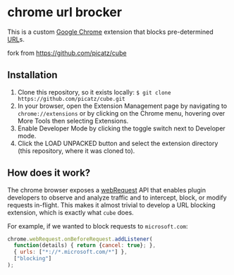 # chrome url brocker

This is a custom [Google Chrome](https://www.google.com/chrome/) extension that blocks pre-determined [URL](https://en.wikipedia.org/wiki/URL)s.

fork from https://github.com/picatz/cube

## Installation

1. Clone this repository, so it exists locally: `$ git clone https://github.com/picatz/cube.git`
2. In your browser, open the Extension Management page by navigating to `chrome://extensions` or by clicking on the Chrome menu, hovering over More Tools then selecting Extensions.
3. Enable Developer Mode by clicking the toggle switch next to Developer mode.
4. Click the LOAD UNPACKED button and select the extension directory (this repository, where it was cloned to).

## How does it work?

The chrome browser exposes a [webRequest](https://developer.chrome.com/extensions/webRequest) API that enables plugin developers to observe and analyze traffic and to intercept, block, or modify requests in-flight. This makes it almost trivial to develop a URL blocking extension, which is exactly what `cube` does.

For example, if we wanted to block requests to `microsoft.com`:

```javascript
chrome.webRequest.onBeforeRequest.addListener(
  function(details) { return {cancel: true}; },
  { urls: ["*://*.microsoft.com/*"] },
  ["blocking"]
);
```
